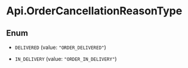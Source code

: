 # Api.OrderCancellationReasonType

## Enum


* `DELIVERED` (value: `"ORDER_DELIVERED"`)

* `IN_DELIVERY` (value: `"ORDER_IN_DELIVERY"`)


